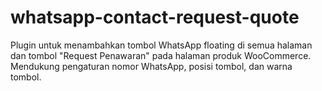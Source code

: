 # whatsapp-contact-request-quote
Plugin untuk menambahkan tombol WhatsApp floating di semua halaman dan tombol "Request Penawaran" pada halaman produk WooCommerce. Mendukung pengaturan nomor WhatsApp, posisi tombol, dan warna tombol.
